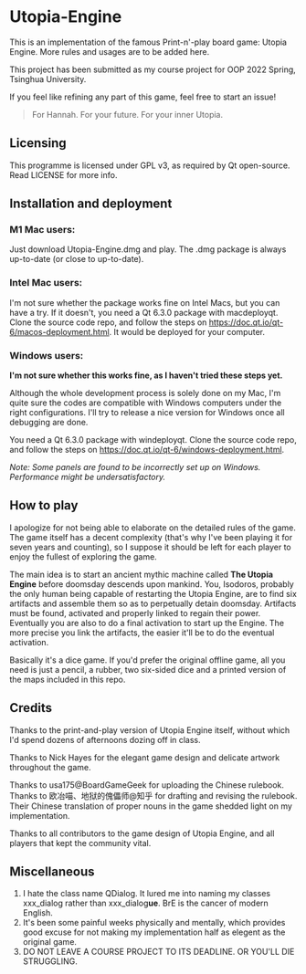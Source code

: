 # Utopia-Engine

This is an implementation of the famous Print-n'-play board game: Utopia Engine. More rules and usages are to be added here. 

This project has been submitted as my course project for OOP 2022 Spring, Tsinghua University.

If you feel like refining any part of this game, feel free to start an issue!

> For Hannah. For your future. For your inner Utopia.

## Licensing

This programme is licensed under GPL v3, as required by Qt open-source. Read LICENSE for more info.

## Installation and deployment

### M1 Mac users:

Just download Utopia-Engine.dmg and play. The .dmg package is always up-to-date (or close to up-to-date).

### Intel Mac users:

I'm not sure whether the package works fine on Intel Macs, but you can have a try. If it doesn't, you need a Qt 6.3.0 package with macdeployqt. 
Clone the source code repo, and follow the steps on https://doc.qt.io/qt-6/macos-deployment.html. It would be deployed for your computer.

### Windows users:

**I'm not sure whether this works fine, as I haven't tried these steps yet.**

Although the whole development process is solely done on my Mac, I'm quite sure the codes are compatible with Windows computers under the right configurations. I'll try to release a nice version for Windows once all debugging are done. 

You need a Qt 6.3.0 package with windeployqt. Clone the source code repo, and follow the steps on https://doc.qt.io/qt-6/windows-deployment.html. 

*Note: Some panels are found to be incorrectly set up on Windows. Performance might be undersatisfactory.*


## How to play
I apologize for not being able to elaborate on the detailed rules of the game. The game itself has a decent complexity (that's why I've been playing it for seven years and counting), so I suppose it should be left for each player to enjoy the fullest of exploring the game.

The main idea is to start an ancient mythic machine called **The Utopia Engine** before doomsday descends upon mankind. You, Isodoros, probably the only human being capable of restarting the Utopia Engine, are to find six artifacts and assemble them so as to perpetually detain doomsday. Artifacts must be found, activated and properly linked to regain their power. Eventually you are also to do a final activation to start up the Engine. The more precise you link the artifacts, the easier it'll be to do the eventual activation.

Basically it's a dice game. If you'd prefer the original offline game, all you need is just a pencil, a rubber, two six-sided dice and a printed version of the maps included in this repo.

## Credits

Thanks to the print-and-play version of Utopia Engine itself, without which I'd spend dozens of afternoons dozing off in class. 

Thanks to Nick Hayes for the elegant game design and delicate artwork throughout the game. 

Thanks to usa175@BoardGameGeek for uploading the Chinese rulebook. Thanks to 欧冶喵、地狱的傀儡师@知乎 for drafting and revising the rulebook. Their Chinese translation of proper nouns in the game shedded light on my implementation.

Thanks to all contributors to the game design of Utopia Engine, and all players that kept the community vital.


## Miscellaneous

1. I hate the class name QDialog. It lured me into naming my classes xxx_dialog rather than xxx_dialog**ue**. BrE is the cancer of modern English.
2. It's been some painful weeks physically and mentally, which provides good excuse for not making my implementation half as elegent as the original game.
3. DO NOT LEAVE A COURSE PROJECT TO ITS DEADLINE. OR YOU'LL DIE STRUGGLING.
